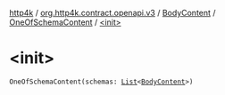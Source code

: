 [http4k](../../../index.md) / [org.http4k.contract.openapi.v3](../../index.md) / [BodyContent](../index.md) / [OneOfSchemaContent](index.md) / [&lt;init&gt;](./-init-.md)

# &lt;init&gt;

`OneOfSchemaContent(schemas: `[`List`](https://kotlinlang.org/api/latest/jvm/stdlib/kotlin.collections/-list/index.html)`<`[`BodyContent`](../index.md)`>)`